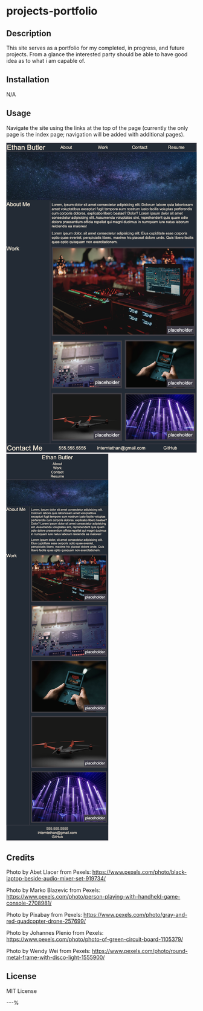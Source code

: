 # projects-portfolio

## Description

This site serves as a portfolio for my completed, in progress, and future projects. From a glance the interested party should be able to have good idea as to what i am capable of. 

## Installation

N/A

## Usage

Navigate the site using the links at the top of the page (currently the only page is the index page; navigation will be added with additional pages).

![webpage screenshot](/images/projects-portfolioScreenshotFull.png)
![webpage screenshot](/images/projects-portfolioScreenshotMobile.png)

## Credits
Photo by Abet Llacer from Pexels: https://www.pexels.com/photo/black-laptop-beside-audio-mixer-set-919734/

Photo by Marko Blazevic from Pexels: https://www.pexels.com/photo/person-playing-with-handheld-game-console-2708981/

Photo by Pixabay from Pexels: https://www.pexels.com/photo/gray-and-red-quadcopter-drone-257699/

Photo by Johannes Plenio from Pexels: https://www.pexels.com/photo/photo-of-green-circuit-board-1105379/

Photo by Wendy Wei from Pexels: https://www.pexels.com/photo/round-metal-frame-with-disco-light-1555900/

## License

MIT License

---%                                                                       